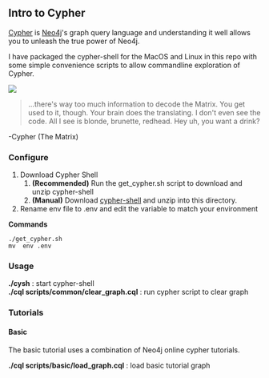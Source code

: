 ## Intro to Cypher

[Cypher][Cypher] is [Neo4j][Neo4j]'s graph query language and understanding it well allows you to unleash the true power of Neo4j.

I have packaged the cypher-shell for the MacOS and Linux in this repo with some simple convenience scripts to allow commandline exploration of Cypher.

![](https://vignette.wikia.nocookie.net/matrix/images/d/dc/Cypher_Talks_with_Neo.png/revision/latest/scale-to-width-down/240?cb=20130215031028)

>...there's way too much information to decode the Matrix. You get used to it, though. Your brain does the translating. I don't even see the code. All I see is blonde, brunette, redhead. Hey uh, you want a drink?	 

-Cypher (The Matrix)

### Configure

1. Download Cypher Shell
	1. **(Recommended)** Run the get_cypher.sh script to download and unzip cypher-shell
	2. **(Manual)** Download [cypher-shell][Cypher Shell] and unzip into this directory.
2. Rename env file to .env and edit the variable to match your environment

**Commands**

```shell
./get_cypher.sh
mv  env .env
```

### Usage

**./cysh** : start cypher-shell   
**./cql scripts/common/clear_graph.cql** : run cypher script to clear graph

### Tutorials

#### Basic

The basic tutorial uses a combination of Neo4j online cypher tutorials.

**./cql scripts/basic/load_graph.cql** : load basic tutorial graph



[Cypher]: https://neo4j.com/developer/cypher-query-language/
[Neo4j]: https://neo4j.com/docs/
[Cypher Shell]: https://github.com/neo4j/cypher-shell/releases/download/1.1.12/cypher-shell.zip
